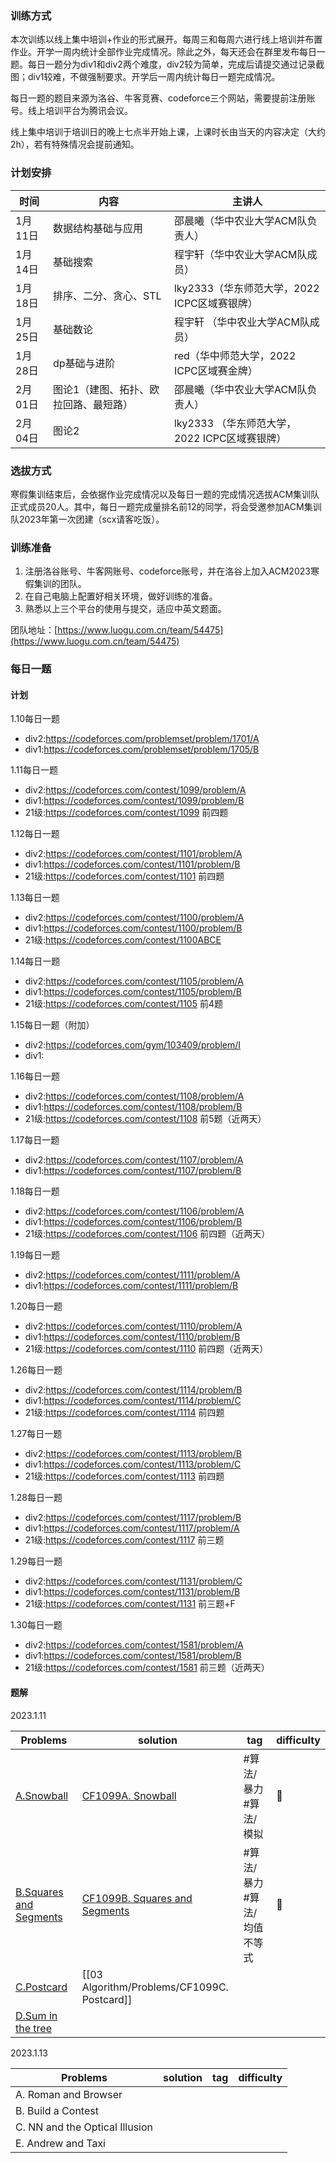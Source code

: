 ### 训练方式
本次训练以线上集中培训+作业的形式展开。每周三和每周六进行线上培训并布置作业。开学一周内统计全部作业完成情况。除此之外，每天还会在群里发布每日一题。每日一题分为div1和div2两个难度，div2较为简单，完成后请提交通过记录截图；div1较难，不做强制要求。开学后一周内统计每日一题完成情况。

每日一题的题目来源为洛谷、牛客竞赛、codeforce三个网站，需要提前注册账号。线上培训平台为腾讯会议。

线上集中培训于培训日的晚上七点半开始上课，上课时长由当天的内容决定（大约2h），若有特殊情况会提前通知。


### 计划安排
| 时间 | 内容 | 主讲人 | 
| ---- | ---- | ------ |
|1月11日 |数据结构基础与应用 |邵晨曦（华中农业大学ACM队负责人）|
|1月14日 |基础搜索| 程宇轩（华中农业大学ACM队成员）|
|1月18日| 排序、二分、贪心、STL | lky2333（华东师范大学，2022 ICPC区域赛银牌）
|1月25日 |基础数论 |程宇轩 （华中农业大学ACM队成员）|
|1月28日 |dp基础与进阶 | red（华中师范大学，2022 ICPC区域赛金牌）|
|2月01日 |图论1（建图、拓扑、欧拉回路、最短路）| 邵晨曦（华中农业大学ACM队负责人）|
|2月04日 |图论2| lky2333 （华东师范大学，2022 ICPC区域赛银牌）|


### 选拔方式
寒假集训结束后，会依据作业完成情况以及每日一题的完成情况选拔ACM集训队正式成员20人。其中，每日一题完成量排名前12的同学，将会受邀参加ACM集训队2023年第一次团建（scx请客吃饭）。

### 训练准备
1. 注册洛谷账号、牛客网账号、codeforce账号，并在洛谷上加入ACM2023寒假集训的团队。
2. 在自己电脑上配置好相关环境，做好训练的准备。
3. 熟悉以上三个平台的使用与提交，适应中英文题面。

团队地址：[https://www.luogu.com.cn/team/54475](https://www.luogu.com.cn/team/54475)


### 每日一题
#### 计划
1.10每日一题
- div2:https://codeforces.com/problemset/problem/1701/A
- div1:https://codeforces.com/problemset/problem/1705/B

1.11每日一题
- div2:https://codeforces.com/contest/1099/problem/A
- div1:https://codeforces.com/contest/1099/problem/B
- 21级:https://codeforces.com/contest/1099  前四题

1.12每日一题
- div2:https://codeforces.com/contest/1101/problem/A
- div1:https://codeforces.com/contest/1101/problem/B
- 21级:https://codeforces.com/contest/1101  前四题

1.13每日一题
- div2:https://codeforces.com/contest/1100/problem/A
- div1:https://codeforces.com/contest/1100/problem/B
- 21级:https://codeforces.com/contest/1100ABCE

1.14每日一题
- div2:https://codeforces.com/contest/1105/problem/A
- div1:https://codeforces.com/contest/1105/problem/B
- 21级:https://codeforces.com/contest/1105  前4题

1.15每日一题（附加）
- div2:https://codeforces.com/gym/103409/problem/I
- div1:

1.16每日一题
- div2:https://codeforces.com/contest/1108/problem/A
- div1:https://codeforces.com/contest/1108/problem/B
- 21级:https://codeforces.com/contest/1108 前5题（近两天）

1.17每日一题
- div2:https://codeforces.com/contest/1107/problem/A
- div1:https://codeforces.com/contest/1107/problem/B

1.18每日一题
- div2:https://codeforces.com/contest/1106/problem/A
- div1:https://codeforces.com/contest/1106/problem/B
- 21级:https://codeforces.com/contest/1106 前四题（近两天）

1.19每日一题
- div2:https://codeforces.com/contest/1111/problem/A
- div1:https://codeforces.com/contest/1111/problem/B

1.20每日一题
- div2:https://codeforces.com/contest/1110/problem/A
- div1:https://codeforces.com/contest/1110/problem/B
- 21级:https://codeforces.com/contest/1110 前四题（近两天）

1.26每日一题
- div2:https://codeforces.com/contest/1114/problem/B
- div1:https://codeforces.com/contest/1114/problem/C
- 21级:https://codeforces.com/contest/1114 前四题

1.27每日一题
- div2:https://codeforces.com/contest/1113/problem/B
- div1:https://codeforces.com/contest/1113/problem/C
- 21级:https://codeforces.com/contest/1113 前四题

1.28每日一题
- div2:https://codeforces.com/contest/1117/problem/B
- div1:https://codeforces.com/contest/1117/problem/A
- 21级:https://codeforces.com/contest/1117 前三题

1.29每日一题
- div2:https://codeforces.com/contest/1131/problem/C
- div1:https://codeforces.com/contest/1131/problem/B
- 21级:https://codeforces.com/contest/1131 前三题+F

1.30每日一题
- div2:https://codeforces.com/contest/1581/problem/A
- div1:https://codeforces.com/contest/1581/problem/B
- 21级:https://codeforces.com/contest/1581 前三题（近两天）


#### 题解
2023.1.11

| Problems               | solution | tag |  difficulty   |
| ---------------------- | -------- | --- | --- |
| [A.Snowball](https://codeforces.com/contest/1099/problem/A)             |  [CF1099A. Snowball](03%20Algorithm/Problems/CF1099A.%20Snowball.md) | #算法/暴力 #算法/模拟     |   🌟  |
| [B.Squares and Segments](https://codeforces.com/contest/1099/problem/B) |  [CF1099B. Squares and Segments](03%20Algorithm/Problems/CF1099B.%20Squares%20and%20Segments.md)        | #算法/暴力 #算法/均值不等式      |  🌟   |
| [C.Postcard](https://codeforces.com/contest/1099/problem/C)             | [[03 Algorithm/Problems/CF1099C. Postcard]]         |     |     |
| [D.Sum in the tree](https://codeforces.com/contest/1099/problem/D)      |          |     |     |


2023.1.13

| Problems                       | solution | tag | difficulty |
| ------------------------------ | -------- | --- | ---------- |
| A. Roman and Browser           |          |     |            |
| B. Build a Contest             |          |     |            |
| C. NN and the Optical Illusion |          |     |            |
| E. Andrew and Taxi             |          |     |            |

